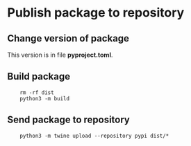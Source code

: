 # Publish package to repository

## Change version of package
This version is in file **pyproject.toml**.

## Build package
```shell
    rm -rf dist
    python3 -m build
```

## Send package to repository
```shell
    python3 -m twine upload --repository pypi dist/*
```